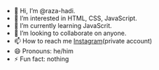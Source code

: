 - 👋 Hi, I’m @raza-hadi.
- 👀 I’m interested in HTML, CSS, JavaScript.
- 🌱 I’m currently learning JavaScrit.
- 💞️ I’m looking to collaborate on anyone.
- 📫 How to reach me <a href="https://instagram.com/mynameis.8149/">Instagram</a>(private account)
- 😄 Pronouns: he/him
- ⚡ Fun fact: nothing

<!---
raza-hadi/raza-hadi is a ✨ special ✨ repository because its `README.md` (this file) appears on your GitHub profile.
You can click the Preview link to take a look at your changes.
--->
